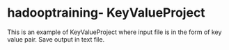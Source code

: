 # hadooptraining- KeyValueProject

This is an example of KeyValueProject where input file is in the form of key value pair. 
Save output in text file.
